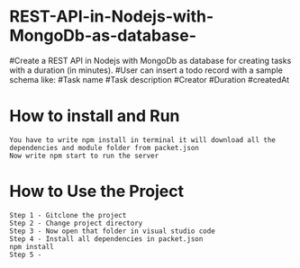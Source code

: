 # REST-API-in-Nodejs-with-MongoDb-as-database-

#Create a REST API in Nodejs with MongoDb as database for creating tasks with a duration (in minutes).
#User can insert a todo record with a sample schema like:
#Task name
#Task description
#Creator
#Duration
#createdAt

# How to install and Run
```
You have to write npm install in terminal it will download all the dependencies and module folder from packet.json
Now write npm start to run the server
```

# How to Use the Project
```
Step 1 - Gitclone the project 
Step 2 - Change project directory
Step 3 - Now open that folder in visual studio code
Step 4 - Install all dependencies in packet.json 
npm install
Step 5 -
```
